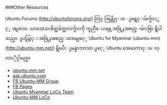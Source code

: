 ###Other Resources 

Ubuntu Forums (http://ubuntuforums.org/) တြင္ အြန္လိုင္းေျဖရွင္းခ်က္မ်ားႏွင့္ အျခားေသာအေသးစိတ္အခ်က္အလက္မ်ားကို ကူညီေပးရန္ အဖြဲ႕အစည္းမ်ားစြာ ရွိပါသည္။
ျပည္တြင္း အဖြဲ႕အစည္းအေနျဖင့္ Ubuntu for Myanmar (ubuntu-mm) (http://ubuntu-mm.net/) ရွိၿပီး ျမန္မာဘာသာျဖင့္ Ubuntu အေႀကာင္းေလ့လာႏိုင္ပါမည္။

- [ubuntu-mm.net](http://ubuntu-mm.net)
- [ask.ubuntu.com](http://ask.ubuntu.com)
- [FB Ubuntu-MM Group](http://fb.com/groups/ubuntu4mm)
- [FB Pages](http://fb.com/ubuntumm)
- [Ubuntu Myanmar LoCo Team](http://wiki.ubuntu.com/MyanmarTeam)
- [Ubuntu-MM LoCo](http://loco.ubuntu.com/teams/ubuntu-mm)
